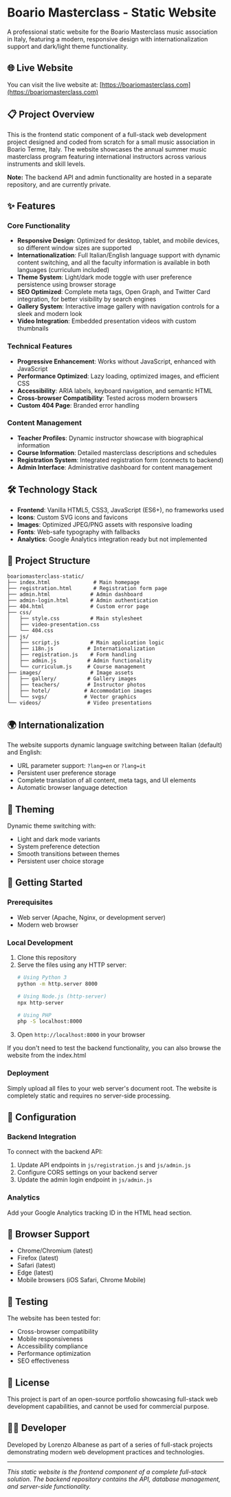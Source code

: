 # Boario Masterclass - Static Website

A professional static website for the Boario Masterclass music association in Italy, featuring a modern, responsive design with internationalization support and dark/light theme functionality.

## 🌐 Live Website

You can visit the live website at: [https://boariomasterclass.com](https://boariomasterclass.com)

## 📋 Project Overview

This is the frontend static component of a full-stack web development project designed and coded from scratch for a small music association in Boario Terme, Italy. The website showcases the annual summer music masterclass program featuring international instructors across various instruments and skill levels.

**Note:** The backend API and admin functionality are hosted in a separate repository, and are currently private.

## ✨ Features

### Core Functionality
- **Responsive Design**: Optimized for desktop, tablet, and mobile devices, so different window sizes are supported
- **Internationalization**: Full Italian/English language support with dynamic content switching, and all the faculty information is available in both languages (curriculum included)
- **Theme System**: Light/dark mode toggle with user preference persistence using browser storage
- **SEO Optimized**: Complete meta tags, Open Graph, and Twitter Card integration, for better visibility by search engines
- **Gallery System**: Interactive image gallery with navigation controls for a sleek and modern look
- **Video Integration**: Embedded presentation videos with custom thumbnails

### Technical Features
- **Progressive Enhancement**: Works without JavaScript, enhanced with JavaScript
- **Performance Optimized**: Lazy loading, optimized images, and efficient CSS
- **Accessibility**: ARIA labels, keyboard navigation, and semantic HTML
- **Cross-browser Compatibility**: Tested across modern browsers
- **Custom 404 Page**: Branded error handling

### Content Management
- **Teacher Profiles**: Dynamic instructor showcase with biographical information
- **Course Information**: Detailed masterclass descriptions and schedules
- **Registration System**: Integrated registration form (connects to backend)
- **Admin Interface**: Administrative dashboard for content management

## 🛠️ Technology Stack

- **Frontend**: Vanilla HTML5, CSS3, JavaScript (ES6+), no frameworks used
- **Icons**: Custom SVG icons and favicons
- **Images**: Optimized JPEG/PNG assets with responsive loading
- **Fonts**: Web-safe typography with fallbacks
- **Analytics**: Google Analytics integration ready but not implemented

## 📁 Project Structure

```
boariomasterclass-static/
├── index.html              # Main homepage
├── registration.html       # Registration form page
├── admin.html             # Admin dashboard
├── admin-login.html       # Admin authentication
├── 404.html               # Custom error page
├── css/
│   ├── style.css          # Main stylesheet
│   ├── video-presentation.css
│   └── 404.css
├── js/
│   ├── script.js          # Main application logic
│   ├── i18n.js           # Internationalization
│   ├── registration.js    # Form handling
│   ├── admin.js          # Admin functionality
│   └── curriculum.js     # Course management
├── images/                # Image assets
│   ├── gallery/          # Gallery images
│   ├── teachers/         # Instructor photos
│   ├── hotel/           # Accommodation images
│   └── svgs/            # Vector graphics
└── videos/               # Video presentations
```

## 🌍 Internationalization

The website supports dynamic language switching between Italian (default) and English:

- URL parameter support: `?lang=en` or `?lang=it`
- Persistent user preference storage
- Complete translation of all content, meta tags, and UI elements
- Automatic browser language detection

## 🎨 Theming

Dynamic theme switching with:
- Light and dark mode variants
- System preference detection
- Smooth transitions between themes
- Persistent user choice storage

## 🚀 Getting Started

### Prerequisites
- Web server (Apache, Nginx, or development server)
- Modern web browser

### Local Development
1. Clone this repository
2. Serve the files using any HTTP server:
   ```bash
   # Using Python 3
   python -m http.server 8000
   
   # Using Node.js (http-server)
   npx http-server
   
   # Using PHP
   php -S localhost:8000
   ```
3. Open `http://localhost:8000` in your browser

If you don't need to test the backend functionality, you can also browse the website from the index.html

### Deployment
Simply upload all files to your web server's document root. The website is completely static and requires no server-side processing.

## 🔧 Configuration

### Backend Integration
To connect with the backend API:
1. Update API endpoints in `js/registration.js` and `js/admin.js`
2. Configure CORS settings on your backend server
3. Update the admin login endpoint in `js/admin.js`

### Analytics
Add your Google Analytics tracking ID in the HTML head section.

## 📱 Browser Support

- Chrome/Chromium (latest)
- Firefox (latest)
- Safari (latest)
- Edge (latest)
- Mobile browsers (iOS Safari, Chrome Mobile)

## 🧪 Testing

The website has been tested for:
- Cross-browser compatibility
- Mobile responsiveness
- Accessibility compliance
- Performance optimization
- SEO effectiveness

## 📄 License

This project is part of an open-source portfolio showcasing full-stack web development capabilities, and cannot be used for commercial purpose.

## 👨‍💻 Developer

Developed by Lorenzo Albanese as part of a series of full-stack projects demonstrating modern web development practices and technologies.

---

*This static website is the frontend component of a complete full-stack solution. The backend repository contains the API, database management, and server-side functionality.*
